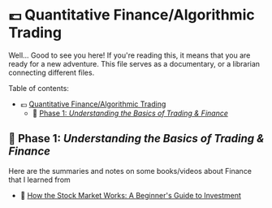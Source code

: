 💷 Quantitative Finance/Algorithmic Trading
===

Well... Good to see you here! If you're reading this, it means that you are
ready for a new adventure. This file serves as a documentary, or a librarian connecting
different files.

Table of contents:

- 💷 [Quantitative Finance/Algorithmic Trading](#-quantitative-financealgorithmic-trading)
  - 📌 [Phase 1: _Understanding the Basics of Trading \& Finance_](#-phase-1-understanding-the-basics-of-trading--finance)

## 📌 Phase 1: _Understanding the Basics of Trading & Finance_

Here are the summaries and notes on some books/videos about Finance that I learned from

- 🌷 [How the Stock Market Works: A Beginner's Guide to Investment](./phase-1-finance/book%201.md)
